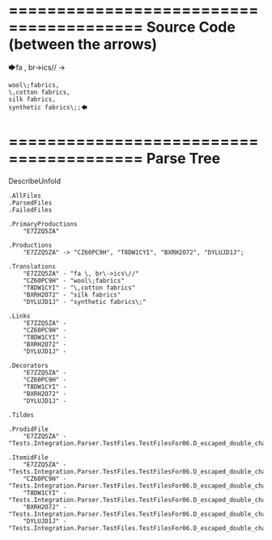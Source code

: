 ========================================
Source Code (between the arrows)
========================================

🡆fa \, br\->ics\// ->

    wool\;fabrics,
    \,cotton fabrics,
    silk fabrics,
    synthetic fabrics\;;🡄

========================================
Parse Tree
========================================
DescribeUnfold

    .AllFiles
    .ParsedFiles
    .FailedFiles

    .PrimaryProductions
        "E7ZZQ5ZA" 

    .Productions
        "E7ZZQ5ZA" -> "CZ60PC9H", "T8DW1CYI", "BXRH2O72", "DYLUJD1J";

    .Translations
        "E7ZZQ5ZA" - "fa \, br\->ics\//"
        "CZ60PC9H" - "wool\;fabrics"
        "T8DW1CYI" - "\,cotton fabrics"
        "BXRH2O72" - "silk fabrics"
        "DYLUJD1J" - "synthetic fabrics\;"

    .Links
        "E7ZZQ5ZA" - 
        "CZ60PC9H" - 
        "T8DW1CYI" - 
        "BXRH2O72" - 
        "DYLUJD1J" - 

    .Decorators
        "E7ZZQ5ZA" - 
        "CZ60PC9H" - 
        "T8DW1CYI" - 
        "BXRH2O72" - 
        "DYLUJD1J" - 

    .Tildes

    .ProdidFile
        "E7ZZQ5ZA" - "Tests.Integration.Parser.TestFiles.TestFilesFor06.D_escaped_double_characters2.ds"

    .ItemidFile
        "E7ZZQ5ZA" - "Tests.Integration.Parser.TestFiles.TestFilesFor06.D_escaped_double_characters2.ds"
        "CZ60PC9H" - "Tests.Integration.Parser.TestFiles.TestFilesFor06.D_escaped_double_characters2.ds"
        "T8DW1CYI" - "Tests.Integration.Parser.TestFiles.TestFilesFor06.D_escaped_double_characters2.ds"
        "BXRH2O72" - "Tests.Integration.Parser.TestFiles.TestFilesFor06.D_escaped_double_characters2.ds"
        "DYLUJD1J" - "Tests.Integration.Parser.TestFiles.TestFilesFor06.D_escaped_double_characters2.ds"

